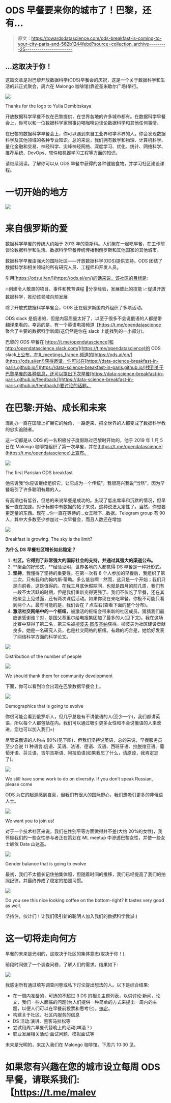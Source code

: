 # ODS 早餐要来你的城市了！巴黎，还有…

> 原文：<https://towardsdatascience.com/ods-breakfast-is-coming-to-your-city-paris-and-562b1244febd?source=collection_archive---------25----------------------->

## …这取决于你！

这篇文章是对巴黎开放数据科学(ODS)早餐会的庆祝，这是一个关于数据科学和生活的非正式聚会，周六在 Malongo 咖啡馆(靠近圣米歇尔广场)举行。

![](img/f1d85a0ff57f857091b9ea23e92ed6f4.png)

Thanks for the logo to Yulia Dembitskaya

开放数据科学早餐不仅在巴黎提供，在世界各地的许多城市都有。在数据科学早餐会上，你可以和一位数据科学家同事边喝咖啡边谈论数据科学和其他任何事情。

在巴黎的数据科学早餐会上，你可以遇到来自工业界和学术界的人。你会发现数据科学及其他领域的各种专业知识。总的来说，我们拥有数学和物理、计算机科学、量化金融和交易、神经科学、尖峰神经网络、深度学习、优化、统计、网络科学、推荐系统、DevOps、软件和机器学习工程等方面的知识。

请继续阅读，了解你可以从 ODS 早餐中获得的各种健脑食物，并学习社区建设课程。

# 一切开始的地方

![](img/bf0369a9950b19e7125e3c26bc9224aa.png)

# 来自俄罗斯的爱

数据科学早餐的传统大约始于 2013 年的莫斯科。人们聚在一起吃早餐，在工作前谈论数据科学和生活。数据科学早餐传统传播到俄罗斯和其他国家的其他城市。

数据科学早餐由强大的国际社区——开放数据科学(ODS)提供支持。ODS 团结了数据科学和相关领域的所有研究人员、工程师和开发人员。

引用[https://ods.ai/en/](https://ods.ai/en/)的话来说，该社区的目标是:

🔥创建令人敬畏的项目、事件和教育课程
💪分享经验，发展彼此的技能
📈促进开放数据科学，推动该领域向前发展

除了开放式数据科学早餐会，ODS 还在俄罗斯国内外组织了多项活动。

ODS slack 是俄语的，但是内容质量太好了，以至于很多不会说俄语的人都是带翻译来看的。幸运的是，有一个英语电报频道【https://t.me/opendatascience 聚合了主要的数据科学新闻(这仍然是你在 slack 上能找到的一小部分)。

巴黎的 ODS 早餐在 https://t.me/opendatascience[和 http://opendatascience.slack.com/](https://t.me/opendatascience)的 ODS slack[上公布，在#_meetings_france 频道的](http://opendatascience.slack.com/)[https://ods.ai/en/](https://ods.ai/en/)获得邀请。你可以在[https://data-science-breakfast-in-paris.github.io/](https://data-science-breakfast-in-paris.github.io/)找到关于巴黎早餐的各种信息，还可以提出下次早餐[https://data-science-breakfast-in-paris.github.io/feedback/](https://data-science-breakfast-in-paris.github.io/feedback/)要讨论的话题。

# **在巴黎:开始、成长和未来**

混乱办一直在国际上扩展它的触角，一路走来，把全世界的人都变成了数据科学教的忠实追随者。

这一切都是从 ODS 的一名积极分子度假路过巴黎时开始的，他于 2019 年 1 月 5 日在 Malongo 咖啡馆组织了第一次早餐，并在[https://t.me/opendatascience](https://t.me/opendatascience)上宣布。

![](img/81f220be68456fb8286fb3467650de5e.png)

The first Parisian ODS breakfast

他告诉我“你应该继续组织它，让它成为一个传统”。我很高兴我说“当然”，因为早餐吸引了许多聪明有趣的人。

有高潮也有低谷，但总的来说早餐是成功的。出现了低出席率和沉默的情况，但早餐一直在加速。对于标题中有数据的帖子来说，这种说法太定性了。当然，你想要更定量的东西。现在…你一直在等待的…女王陛下…数据。Telegram group 有 90 人，其中大多数至少参加过一次早餐会，而且人数还在增加:

![](img/85bfa4b1e237f530d866354333a625c9.png)

Breakfast is growing. The sky is the limit?

**为什么 DS 早餐社区增长如此稳定？**

1.  **社区。它得到了非常强大的国际社会的支持，并通过其强大的渠道公布。**
2.  **聚会的好形式，**经验证明，世界各地的人都觉得 DS 早餐是一种好形式。
3.  **坚持**。我懂得了坚持的重要性。在第一次有 8 个人参加的早餐后，我组织了第二次，只有我和约翰内斯·蒂勒。多么低谷啊！然而，这只是一个开始；我们只是向前看，这是值得的。在我三月底休假期间，也就是四月的前几周，我们有一段不太活跃的时期，但是我们重新变得更强了。我们不仅吃了早餐，还在其他聚会上见过面，还有两次课后活动。如果你现在来吃早餐，你极不可能只看到两个人。最有可能的是，我们会在 7 点左右(查看下面的整个分布)。
4.  **激活社交网络中的一个枢纽**，被激活的枢纽会带来新的社区成员。猜猜我们最应该感谢谁？对，是国父基里尔给电报集团加了最多的人(见下文)。我在这场比赛中获得了第二名，第三名被[柳波夫·图皮基纳](https://liubovkmatematike.wordpress.com/)获得。柳波夫为社区建设贡献良多。她是一名研究人员，也是社交网络的枢纽。有趣的巧合是，她恰好发表了网络科学方面的科学论文。

![](img/b4cdb61a4ffb153d0f4caae4e6880b35.png)

Distribution of the number of people

![](img/699ce541b3c0014b22f65b1c7f6b1a73.png)

We should thank them for community development

下面，你可以看到谁会出现在巴黎数据早餐会上。

![](img/e06791925c31bda4a55a986a60b99353.png)

Demographics that is going to evolve

你很可能会看到俄罗斯人，但几乎总是有不讲俄语的人(至少一个)，我们都讲英语，所以每个人都包括在内。我们可以通过吸引更多女性和不会说俄语的人来改进，您也可以加入我们=)

尽管说俄语的人约占 80%(见下图)，但我们坚持说英语，总的来说，早餐服务员至少会说 11 种语言:俄语、英语、法语、德语、汉语、西班牙语、拉脱维亚语、葡萄牙语、芬兰语、吉尔吉斯语、阿拉伯语(如果我忘了什么，请原谅，我肯定忘了)。

![](img/bb8c6c1fb4f10e9b5a8cf3863b7b9819.png)

We still have some work to do on diversity. If you don’t speak Russian, please come

ODS 为它的起源感到自豪，但我们有很大的国际野心，我们想吸引更多的非俄语人士。

![](img/38eaa0b345af3bcb45d32ea7e91f904e.png)

We want you to join us!

对于一个技术社区来说，我们在性别平等方面做得并不差(大约 20%的女性)，我怀疑我们的一些女性参与者正在策划在 ML meetup 中渗透巴黎女性，并使一些女士皈依 Data 山达基。

![](img/80349b4a4170455fee6be271013fed59.png)

Gender balance that is going to evolve

最初，我们不太擅长记住拍集体照，但随着时间的推移，我们已经提高了我们的拍照纪律，并最终养成了稳定的拍照习惯。

![](img/bc12c99afe8b6f6e5cd3acc4e070b2af.png)

Do you see this nice looking coffee on the bottom-right? It tastes very good as well.

坚持住，伙计们！让我们吸引新的聪明人加入我们的数据科学教派:)

# 这一切将走向何方

早餐的未来是光明的，这取决于社区的集体意志(取决于你！).

前段时间做了一个调查问卷，了解人们的需求。结果如下:

![](img/167bb574bcdf8392d9378151aa9a89b4.png)

我感谢所有通过填写调查问卷或私下讨论提出想法的人。以下是综合结果:

*   在一周内准备的，可选的不超过 3 DS 的相关主题列表，以供讨论:新闻，论文，我们一些人面临的问题(为人们提供一种简单的方式来提出一周内的主题，以便人们可以在早餐前投票和思考它)。[搞定](https://data-science-breakfast-in-paris.github.io/feedback/)。
*   构建关于社区、社区内服务的信息
*   DS 活动:演讲、黑客马拉松等
*   尝试用周六早餐代替晚上的活动(啤酒？)
*   职业发展相关活动:面试问题、模拟面试等

未来是光明的，来加入我们在 Malongo 咖啡馆。下周六 10:30 见。

# 如果您有兴趣在您的城市设立每周 ODS 早餐，请联系我们:【https://t.me/malev 
